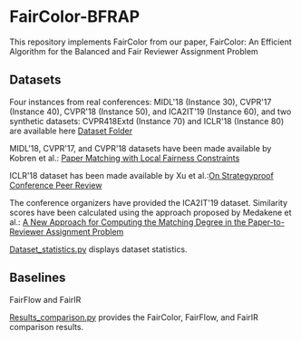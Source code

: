 # FairColor-BFRAP
This repository implements FairColor from our paper, FairColor: An Efficient Algorithm for the Balanced and Fair Reviewer Assignment Problem 

## Datasets
Four instances from real conferences: MIDL'18 (Instance 30), CVPR'17 (Instance 40), CVPR'18 (Instance 50), and ICA2IT'19 (Instance 60), and two synthetic datasets: CVPR418Extd (Instance 70) and ICLR'18 (Instance 80) are available here 
[Dataset Folder](https://drive.google.com/drive/folders/1dv10bSwwyUIAHLS5o9WAcboml6yd7GtL)

MIDL'18, CVPR'17, and CVPR'18 datasets have been made available by Kobren et al.: [Paper Matching with Local Fairness Constraints](https://github.com/iesl/fair-matching)

ICLR'18 dataset has been made available by Xu et al.:[On Strategyproof Conference Peer Review](https://github.com/xycforgithub/StrategyProof_Conference_Review)

The conference organizers have provided the ICA2IT'19 dataset. Similarity scores have been calculated using the approach proposed by Medakene et al.: [A New Approach for Computing the Matching Degree in the Paper-to-Reviewer Assignment Problem](https://doi.org/10.1109/ICTAACS48474.2019.8988127)

[Dataset_statistics.py](https://github.com/Neuronette213/FairColor-BFRAP/blob/main/Dataset_statistics.py) displays dataset statistics.

## Baselines
FairFlow and FairIR 


[Results_comparison.py](https://github.com/Neuronette213/FairColor-BFRAP/blob/main/Results_comparison.py) provides the FairColor, FairFlow, and FairIR comparison results. 
